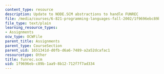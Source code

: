 ```yaml
---
content_type: resource
description: Update to NODE.SCM abstractions to handle FUNREC
file: /media/courses/6-821-programming-languages-fall-2002/1f9696ebc89b1aa98b12712f7f7ad334_funrec.scm
file_type: text/plain
learning_resource_types:
- Assignments
ocw_type: OCWFile
parent_title: Assignments
parent_type: CourseSection
parent_uid: 1651341d-d0fb-d6a6-7489-a2a52dcafac1
resourcetype: Other
title: funrec.scm
uid: 1f9696eb-c89b-1aa9-8b12-712f7f7ad334
---
```

